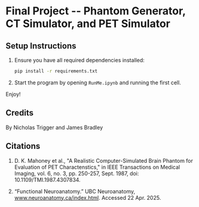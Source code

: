 # Final Project -- Phantom Generator, CT Simulator, and PET Simulator

## Setup Instructions

1. Ensure you have all required dependencies installed:
    ```bash
    pip install -r requirements.txt
    ```

2. Start the program by opening `RunMe.ipynb` and running the first cell.

Enjoy!

## Credits

By Nicholas Trigger and James Bradley

## Citations

1) D. K. Mahoney et al., "A Realistic Computer-Simulated Brain Phantom for Evaluation of PET Charactenstics," in IEEE Transactions on Medical Imaging, vol. 6, no. 3, pp. 250-257, Sept. 1987, doi: 10.1109/TMI.1987.4307834.​

2) “Functional Neuroanatomy.” UBC Neuroanatomy, www.neuroanatomy.ca/index.html. Accessed 22 Apr. 2025. 